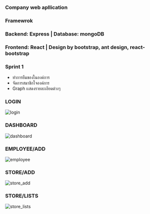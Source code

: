 ### Company web apllication 
### Framewrok 
### Backend: Express | Database: mongoDB
### Frontend: React | Design by bootstrap, ant design, react-bootstrap
### Sprint 1 
- ทำการยืมของในองค์การ
- จัดการสมาชิกใจองค์การ
- Graph เเสดงรายละเอียดต่างๆ 

### LOGIN
![login](https://user-images.githubusercontent.com/42701669/74723237-d3b4ab80-526c-11ea-9eae-3fc3e4adb270.PNG)

### DASHBOARD
![dashboard](https://user-images.githubusercontent.com/42701669/74723433-1fffeb80-526d-11ea-9603-164575d2e71e.PNG)

### EMPLOYEE/ADD
![employee](https://user-images.githubusercontent.com/42701669/74723485-3dcd5080-526d-11ea-9b37-0c62d134400b.PNG)

### STORE/ADD
![store_add](https://user-images.githubusercontent.com/42701669/74723568-635a5a00-526d-11ea-8a3a-3a072de9a069.PNG)

### STORE/LISTS 
![store_lists](https://user-images.githubusercontent.com/42701669/74723622-7a00b100-526d-11ea-9f82-9da3cf8e25dd.PNG)

